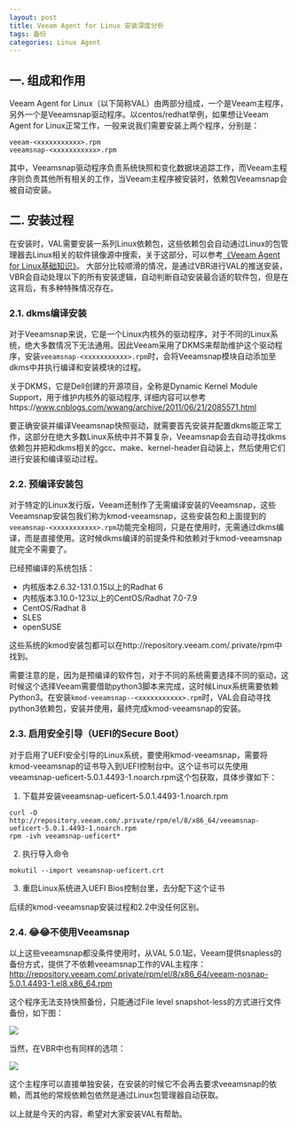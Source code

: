 ```yaml
---
layout: post
title: Veeam Agent for Linux 安装深度分析
tags: 备份
categories: Linux Agent
---
```


## 一. 组成和作用
Veeam Agent for Linux（以下简称VAL）由两部分组成，一个是Veeam主程序，另外一个是Veeamsnap驱动程序。以centos/redhat举例，如果想让Veeam Agent for Linux正常工作，一般来说我们需要安装上两个程序，分别是：

```
veeam-<xxxxxxxxxxx>.rpm
veeamsnap-<xxxxxxxxxxx>.rpm
```

其中，Veeamsnap驱动程序负责系统快照和变化数据块追踪工作，而Veeam主程序则负责其他所有相关的工作，当Veeam主程序被安装时，依赖包Veeamsnap会被自动安装。

## 二. 安装过程
在安装时，VAL需要安装一系列Linux依赖包，这些依赖包会自动通过Linux的包管理器去Linux相关的软件镜像源中搜索，关于这部分，可以参考[《Veeam Agent for Linux基础知识》](https://blog.backupnext.cloud/2020/09/Veeam-Linux-Agent-101/)。
大部分比较顺滑的情况，是通过VBR进行VAL的推送安装，VBR会自动处理以下的所有安装逻辑，自动判断自动安装最合适的软件包，但是在这背后，有多种特殊情况存在。

### 2.1. dkms编译安装
对于Veeamsnap来说，它是一个Linux内核外的驱动程序，对于不同的Linux系统，绝大多数情况下无法通用。因此Veeam采用了DKMS来帮助维护这个驱动程序，安装`veeamsnap-<xxxxxxxxxxx>.rpm`时，会将Veeamsnap模块自动添加至dkms中并执行编译和安装模块的过程。

关于DKMS，它是Dell创建的开源项目，全称是Dynamic Kernel Module Support，用于维护内核外的驱动程序, 详细内容可以参考https://www.cnblogs.com/wwang/archive/2011/06/21/2085571.html

要正确安装并编译Veeamsnap快照驱动，就需要首先安装并配置dkms能正常工作，这部分在绝大多数Linux系统中并不算复杂，Veeamsnap会去自动寻找dkms依赖包并把和dkms相关的gcc、make、kernel-header自动装上，然后使用它们进行安装和编译驱动过程。

### 2.2. 预编译安装包
对于特定的Linux发行版，Veeam还制作了无需编译安装的Veeamsnap，这些Veeamsnap安装包我们称为kmod-veeamsnap，这些安装包和上面提到的`veeamsnap-<xxxxxxxxxxx>.rpm`功能完全相同，只是在使用时，无需通过dkms编译，而是直接使用。这时候dkms编译的前提条件和依赖对于kmod-veeamsnap就完全不需要了。

已经预编译的系统包括：

- 内核版本2.6.32-131.0.15以上的Radhat 6
- 内核版本3.10.0-123以上的CentOS/Radhat 7.0-7.9
- CentOS/Radhat 8
- SLES
- openSUSE

这些系统的kmod安装包都可以在http://repository.veeam.com/.private/rpm中找到。

需要注意的是，因为是预编译的软件包，对于不同的系统需要选择不同的驱动，这时候这个选择Veeam需要借助python3脚本来完成，这时候Linux系统需要依赖Python3。在安装`kmod-veeamsnap--<xxxxxxxxxxx>.rpm`时，VAL会自动寻找python3依赖包，安装并使用，最终完成kmod-veeamsnap的安装。

### 2.3. 启用安全引导（UEFI的Secure  Boot）
对于启用了UEFI安全引导的Linux系统，要使用kmod-veeamsnap，需要将kmod-veeamsnap的证书导入到UEFI控制台中。这个证书可以先使用veeamsnap-ueficert-5.0.1.4493-1.noarch.rpm这个包获取，具体步骤如下：
1. 下载并安装veeamsnap-ueficert-5.0.1.4493-1.noarch.rpm
```shell
curl -O http://repository.veeam.com/.private/rpm/el/8/x86_64/veeamsnap-ueficert-5.0.1.4493-1.noarch.rpm
rpm -ivh veeamsnap-ueficert*
```

2. 执行导入命令
```shell
mokutil --import veeamsnap-ueficert.crt
```
3. 重启Linux系统进入UEFI Bios控制台里，去分配下这个证书

后续的kmod-veeamsnap安装过程和2.2中没任何区别。

### 2.4. 😂😂不使用Veeamsnap

以上这些veeamsnap都没条件使用时，从VAL 5.0.1起，Veeam提供snapless的备份方式，提供了不依赖veeamsnap工作的VAL主程序：
http://repository.veeam.com/.private/rpm/el/8/x86_64/veeam-nosnap-5.0.1.4493-1.el8.x86_64.rpm

这个程序无法支持快照备份，只能通过File level snapshot-less的方式进行文件备份，如下图：

![](https://helpcenter.veeam.com/docs/agentforlinux/userguide/images/backup_job_mode.png)

当然，在VBR中也有同样的选项：

![](https://helpcenter.veeam.com/docs/backup/agents/images/agent_job_mode_linux.png)

这个主程序可以直接单独安装，在安装的时候它不会再去要求veeamsnap的依赖，而其他的常规依赖包依然是通过Linux包管理器自动获取。

以上就是今天的内容，希望对大家安装VAL有帮助。